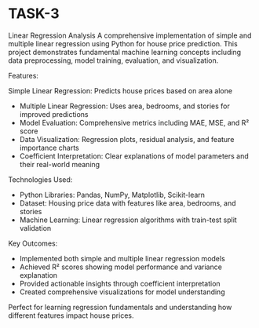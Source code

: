 # TASK-3

Linear Regression Analysis
A comprehensive implementation of simple and multiple linear regression using Python for house price prediction. This project demonstrates fundamental machine learning concepts including data preprocessing, model training, evaluation, and visualization.

Features:

Simple Linear Regression: Predicts house prices based on area alone
* Multiple Linear Regression: Uses area, bedrooms, and stories for improved predictions
* Model Evaluation: Comprehensive metrics including MAE, MSE, and R² score
* Data Visualization: Regression plots, residual analysis, and feature importance charts
* Coefficient Interpretation: Clear explanations of model parameters and their real-world meaning

Technologies Used:

* Python Libraries: Pandas, NumPy, Matplotlib, Scikit-learn
* Dataset: Housing price data with features like area, bedrooms, and stories
* Machine Learning: Linear regression algorithms with train-test split validation

Key Outcomes:

* Implemented both simple and multiple linear regression models
* Achieved R² scores showing model performance and variance explanation
* Provided actionable insights through coefficient interpretation
* Created comprehensive visualizations for model understanding

Perfect for learning regression fundamentals and understanding how different features impact house prices.
